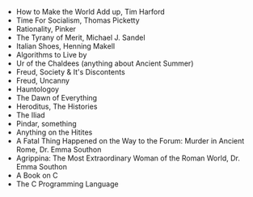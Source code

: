 * How to Make the World Add up, Tim Harford
* Time For Socialism, Thomas Picketty
* Rationality, Pinker
* The Tyrany of Merit, Michael J. Sandel
* Italian Shoes, Henning Makell
* Algorithms to Live by
* Ur of the Chaldees (anything about Ancient Summer)
* Freud, Society & It's Discontents
* Freud, Uncanny
* Hauntologoy
* The Dawn of Everything
* Heroditus, The Histories
* The Iliad
* Pindar, something
* Anything on the Hitites
* A Fatal Thing Happened on the Way to the Forum: Murder in Ancient Rome, Dr. Emma Southon
* Agrippina: The Most Extraordinary Woman of the Roman World, Dr. Emma Southon
* A Book on C
* The C Programming Language
